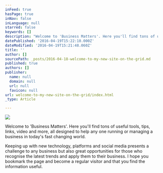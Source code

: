 ```yaml
---
inFeed: true
hasPage: true
inNav: false
inLanguage: null
starred: false
keywords: []
description: "Welcome to 'Business Matters'. Here you'll find tons of useful tools, tips, links, video and more, all designed to help any one running or managing a business in today's fast changing world."
datePublished: '2016-04-19T15:22:10.000Z'
dateModified: '2016-04-19T15:21:48.060Z'
title: ''
author: []
sourcePath: _posts/2016-04-18-welcome-to-my-new-site-on-the-grid.md
published: true
authors: []
publisher:
  name: null
  domain: null
  url: null
  favicon: null
url: welcome-to-my-new-site-on-the-grid/index.html
_type: Article

---
```

![](https://the-grid-user-content.s3-us-west-2.amazonaws.com/fcbd73ef-9dff-44ef-85e2-19d1de859c3c.jpg)

Welcome to 'Business Matters'. Here you'll find tons of useful tools, tips, links, video and more, all designed to help any one running or managing a business in today's fast changing world.

Keeping up with new technology, platforms and social media presents a challenge to any business but also great opportunities for those who recognise the latest trends and apply them to their business. I hope you bookmark the page and become a regular visitor and that you find the information useful.